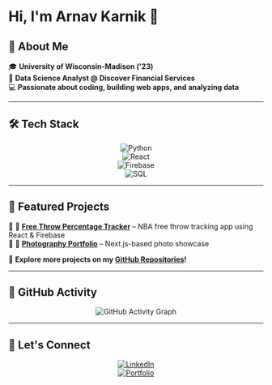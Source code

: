 # Hi, I'm Arnav Karnik 👋  


## 🚀 About Me  
🎓 **University of Wisconsin-Madison ('23)**  
💼 **Data Science Analyst @ Discover Financial Services**  
💻 **Passionate about coding, building web apps, and analyzing data**  

---

## 🛠 Tech Stack  
<div align="center">

![Python](https://img.shields.io/badge/Python-3776AB?style=for-the-badge&logo=python&logoColor=white)  
![React](https://img.shields.io/badge/React-61DAFB?style=for-the-badge&logo=react&logoColor=white)  
![Firebase](https://img.shields.io/badge/Firebase-FFCA28?style=for-the-badge&logo=firebase&logoColor=black)  
![SQL](https://img.shields.io/badge/SQL-4479A1?style=for-the-badge&logo=postgresql&logoColor=white)  

</div>

---

## 📌 Featured Projects  
🔹 🏀 **[Free Throw Percentage Tracker](https://github.com/arnie12a/Free-Throw-Tracker-App)** – NBA free throw tracking app using React & Firebase  
🔹 📸 **[Photography Portfolio](https://github.com/arnie12a/photography-portfolio)** – Next.js-based photo showcase  

🔗 **Explore more projects on my [GitHub Repositories](https://github.com/arnie12a?tab=repositories)!**  


---

## 🚀 GitHub Activity  
<div align="center">

![GitHub Activity Graph](https://github-readme-activity-graph.vercel.app/graph?username=arnie12a&theme=react)

</div>

---

## 🔗 Let's Connect  
<div align="center">

[![LinkedIn](https://img.shields.io/badge/LinkedIn-0077B5?style=for-the-badge&logo=linkedin&logoColor=white)](https://www.linkedin.com/in/arnavkarnik/)  
[![Portfolio](https://img.shields.io/badge/Portfolio-000?style=for-the-badge&logo=vercel&logoColor=white)](https://arnie12a.github.io)  

</div>
